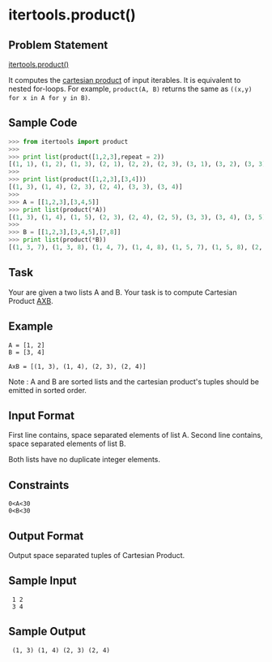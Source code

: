 # itertools.product()

## Problem Statement

[itertools.product()](https://docs.python.org/2/library/itertools.html#itertools.product)

It computes the [cartesian product](https://en.wikipedia.org/wiki/Cartesian_product) of input iterables.
It is equivalent to nested for-loops.
For example, `product(A, B)` returns the same as `((x,y) for x in A for y in B)`.

## Sample Code
```python
>>> from itertools import product
>>>
>>> print list(product([1,2,3],repeat = 2))
[(1, 1), (1, 2), (1, 3), (2, 1), (2, 2), (2, 3), (3, 1), (3, 2), (3, 3)]
>>>
>>> print list(product([1,2,3],[3,4]))
[(1, 3), (1, 4), (2, 3), (2, 4), (3, 3), (3, 4)]
>>>
>>> A = [[1,2,3],[3,4,5]]
>>> print list(product(*A))
[(1, 3), (1, 4), (1, 5), (2, 3), (2, 4), (2, 5), (3, 3), (3, 4), (3, 5)]
>>>
>>> B = [[1,2,3],[3,4,5],[7,8]]
>>> print list(product(*B))
[(1, 3, 7), (1, 3, 8), (1, 4, 7), (1, 4, 8), (1, 5, 7), (1, 5, 8), (2, 3, 7), (2, 3, 8), (2, 4, 7), (2, 4, 8), (2, 5, 7), (2, 5, 8), (3, 3, 7), (3, 3, 8), (3, 4, 7), (3, 4, 8), (3, 5, 7), (3, 5, 8)]
```
## Task

Your are given a two lists A and B. Your task is to compute Cartesian Product [AXB](https://en.wikipedia.org/wiki/Cartesian_product).

## Example
```
A = [1, 2]
B = [3, 4]

AxB = [(1, 3), (1, 4), (2, 3), (2, 4)]
```
Note : A and B are sorted lists and the cartesian product's tuples should be emitted in sorted order.

## Input Format

First line contains, space separated elements of list A.
Second line contains, space separated elements of list B.

Both lists have no duplicate integer elements.

## Constraints
```
0<A<30
0<B<30
```
## Output Format

Output space separated tuples of Cartesian Product.

## Sample Input
```
 1 2
 3 4
 ```
## Sample Output
```
 (1, 3) (1, 4) (2, 3) (2, 4)
```
